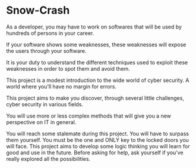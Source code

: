 # Snow-Crash

As a developer, you may have to work on softwares that will be used by hundreds of
persons in your career.

If your software shows some weaknesses, these weaknesses will expose the users
through your software.

It is your duty to understand the different techniques used to exploit these weaknesses
in order to spot them and avoid them.

This project is a modest introduction to the wide world of cyber security. A world
where you’ll have no margin for errors.

This project aims to make you discover, through several little challenges, cyber security
in various fields.

You will use more or less complex methods that will give you a new perspective on
IT in general.

You will reach some stalemate during this project. You will have to surpass them
yourself. You must be the one and ONLY key to the locked doors you will face. This
project aims to develop some logic thinking you will learn for good and use in the future.
Before asking for help, ask yourself if you’ve really explored all the possibilities.
